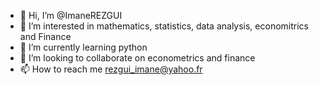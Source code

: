 - 👋 Hi, I’m @ImaneREZGUI
- 👀 I’m interested in mathematics, statistics, data analysis, economitrics and Finance 
- 🌱 I’m currently learning python
- 💞️ I’m looking to collaborate on econometrics and finance
- 📫 How to reach me rezgui_imane@yahoo.fr

<!---
ImaneREZGUI/ImaneREZGUI is a ✨ special ✨ repository because its `README.md` (this file) appears on your GitHub profile.
You can click the Preview link to take a look at your changes.
--->

